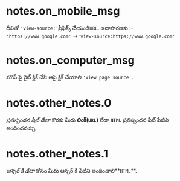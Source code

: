# notes.on_mobile_msg

దీనితో `'view-source:'`ప్రీఫిక్స్ చేయండి`URL`. ఉదాహరణకు :- `'https://www.google.com'` ->`'view-source:https://www.google.com'`

# notes.on_computer_msg

మౌస్ పై రైట్ క్లిక్ చేసి ఆపై క్లిక్ చేయాలి `'View page source'`.

# notes.other_notes.0

_ప్రతిస్పందన షీట్ డేటా_ కొరకు మీరు **లింక్(`URL`)** లేదా **`HTML`** ప్రతిస్పందన షీట్ పేజీని అందించవచ్చు.

# notes.other_notes.1

_ఆన్సర్ కీ డేటా_ కోసం మీరు ఆన్సర్ కీ పేజీని అందించాలి**`HTML`**.
